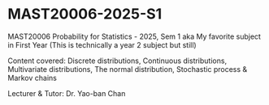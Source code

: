 # MAST20006-2025-S1
MAST20006 Probability for Statistics - 2025, Sem 1 aka My favorite subject in First Year (This is technically a year 2 subject but still)

Content covered: Discrete distributions, Continuous distributions, Multivariate distributions, The normal distribution, Stochastic process & Markov chains

Lecturer & Tutor: Dr. Yao-ban Chan 


